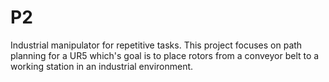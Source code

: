# P2
Industrial manipulator for repetitive tasks. This project focuses on path 
planning for a UR5 which's goal is to place rotors from a conveyor belt to 
a working station in an industrial environment. 
